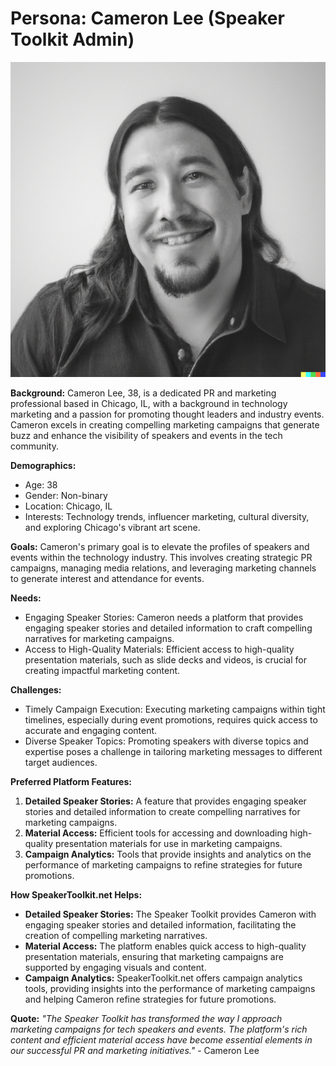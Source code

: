 # Persona: Cameron Lee (Speaker Toolkit Admin)

![Cameron Lee](images/cameron-lee.png)

**Background:**
Cameron Lee, 38, is a dedicated PR and marketing professional based in Chicago, IL, with a background in technology marketing and a passion for promoting thought leaders and industry events. Cameron excels in creating compelling marketing campaigns that generate buzz and enhance the visibility of speakers and events in the tech community.

**Demographics:**
- Age: 38
- Gender: Non-binary
- Location: Chicago, IL
- Interests: Technology trends, influencer marketing, cultural diversity, and exploring Chicago's vibrant art scene.

**Goals:**
Cameron's primary goal is to elevate the profiles of speakers and events within the technology industry. This involves creating strategic PR campaigns, managing media relations, and leveraging marketing channels to generate interest and attendance for events.

**Needs:**
- Engaging Speaker Stories: Cameron needs a platform that provides engaging speaker stories and detailed information to craft compelling narratives for marketing campaigns.
- Access to High-Quality Materials: Efficient access to high-quality presentation materials, such as slide decks and videos, is crucial for creating impactful marketing content.

**Challenges:**
- Timely Campaign Execution: Executing marketing campaigns within tight timelines, especially during event promotions, requires quick access to accurate and engaging content.
- Diverse Speaker Topics: Promoting speakers with diverse topics and expertise poses a challenge in tailoring marketing messages to different target audiences.

**Preferred Platform Features:**
1. **Detailed Speaker Stories:** A feature that provides engaging speaker stories and detailed information to create compelling narratives for marketing campaigns.
2. **Material Access:** Efficient tools for accessing and downloading high-quality presentation materials for use in marketing campaigns.
3. **Campaign Analytics:** Tools that provide insights and analytics on the performance of marketing campaigns to refine strategies for future promotions.

**How SpeakerToolkit.net Helps:**
- **Detailed Speaker Stories:** The Speaker Toolkit provides Cameron with engaging speaker stories and detailed information, facilitating the creation of compelling marketing narratives.
- **Material Access:** The platform enables quick access to high-quality presentation materials, ensuring that marketing campaigns are supported by engaging visuals and content.
- **Campaign Analytics:** SpeakerToolkit.net offers campaign analytics tools, providing insights into the performance of marketing campaigns and helping Cameron refine strategies for future promotions.

**Quote:**
*"The Speaker Toolkit has transformed the way I approach marketing campaigns for tech speakers and events. The platform's rich content and efficient material access have become essential elements in our successful PR and marketing initiatives."* - Cameron Lee
